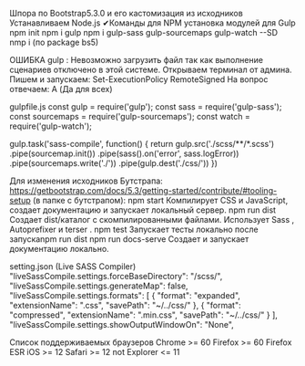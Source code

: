 Шпора по Bootstrap5.3.0 и его кастомизация из исходников
Устанавливаем Node.js
✔Команды для NPM установка модулей для Gulp
npm init
npm i gulp
npm i gulp-sass gulp-sourcemaps gulp-watch --SD
nmp i (по package bs5)

ОШИБКА gulp : Невозможно загрузить файл так как выполнение сценариев отключено в этой системе.
Открываем терминал от админа.
Пишем и запускаем: Set-ExecutionPolicy RemoteSigned
На вопрос отвечаем: A (Да для всех)

gulpfile.js
const gulp = require('gulp');
const sass = require('gulp-sass');
const sourcemaps = require('gulp-sourcemaps');
const watch = require('gulp-watch');

gulp.task('sass-compile', function() {
  return gulp.src('./scss/**/*.scss')
  .pipe(sourcemap.init())
  .pipe(sass().on('error', sass.logError))
  .pipe(sourcemaps.write('./'))
  .pipe(gulp.dest('./css/'))
})

Для изменения исходников Бутстрапа:
https://getbootstrap.com/docs/5.3/getting-started/contribute/#tooling-setup
(в папке с бутстрапом):
npm start	Компилирует CSS и JavaScript, создает документацию и запускает локальный сервер.
npm run dist	Создает dist/каталог с скомпилированными файлами. Использует Sass , Autoprefixer и terser .
npm test	Запускает тесты локально после запускаnpm run dist
npm run docs-serve	Создает и запускает документацию локально.

setting.json (Live SASS Compiler)
"liveSassCompile.settings.forceBaseDirectory": "/scss/",
"liveSassCompile.settings.generateMap": false,
"liveSassCompile.settings.formats": [
    {
      "format": "expanded",
      "extensionName": ".css",
      "savePath": "~/../css/"
    },
    {
      "format": "compressed",
      "extensionName": ".min.css",
      "savePath": "~/../css/"
    }
  ],
"liveSassCompile.settings.showOutputWindowOn": "None",

Список поддерживаемых браузеров
Chrome >= 60
Firefox >= 60
Firefox ESR
iOS >= 12
Safari >= 12
not Explorer <= 11